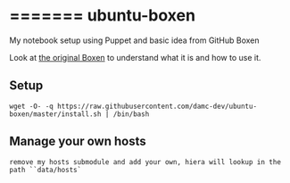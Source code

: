 =======
ubuntu-boxen
============

My notebook setup using Puppet and basic idea from GitHub Boxen

Look at [the original Boxen](http://boxen.github.com/) to understand what it is and how to use it.

Setup
-----
    wget -O- -q https://raw.githubusercontent.com/damc-dev/ubuntu-boxen/master/install.sh | /bin/bash

Manage your own hosts
---------------------

    remove my hosts submodule and add your own, hiera will lookup in the path ``data/hosts`


